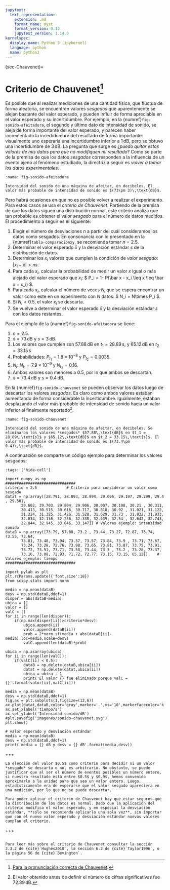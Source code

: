 ```yaml
---
jupytext:
  text_representation:
    extension: .md
    format_name: myst
    format_version: 0.13
    jupytext_version: 1.14.0
kernelspec:
  display_name: Python 3 (ipykernel)
  language: python
  name: python3
---
```


(sec-Chauvenet)=
# Criterio de Chauvenet[^pronuncia]

[^pronuncia]: [Para la pronunciación correcta de Chauvenet](https://es.forvo.com/word/chauvenet/).

Es posible que al realizar mediciones de una cantidad física, que fluctua de forma aleatoria, se encuentren valores *sesgados* que aparentemente se alejan bastante del valor esperado, y pueden influir de forma apreciable en el valor esperado y su incertidumbre. Por ejemplo, en la {numref}`fig-sonido-afeitadora`, el segundo y último dato de intensidad de sonido, se aleja de forma importante del valor esperado, y parecen haber incrementado la incertidumbre del resultado de forma importante: visualmente uno esperaría una incertidumbre inferior a $1\,\text{dB}$, pero se obtuvo una incertidumbre de $3\,\text{dB}$. La pregunta que surge es ¿*puedo quitar estos valores de mis datos para que no modifiquen mi resultado*? Como se parte de la premisa de que los datos *sesgados* corresponden a la influencia de un evento ajeno al fenómeno estudiado, la directriz a seguir es *volver a tomar los datos experimentales*.

```{figure} imagenes/sonido-afeitadora.svg
:name: fig-sonido-afeitadora

Intensidad del sonido de una máquina de afeitar, en decibeles. El valor más probable de intensidad de sonido es $(73\pm 3)\,\text{dB}$.
```

Pero habrá ocasiones en que no es posible volver a realizar el experimento. Para estos casos se usa el *criterio de Chauvenet*. Partiendo de la premisa de que los datos siguen una distribución normal, este criterio analiza que tan probable es obtener el valor *sesgado* para el número de datos medidos. El procedimiento a seguir es el siguiente:

1. Elegir el número de desviaciones $n$ a partir del cuál consideramos los datos como sesgados. En consonancia con lo presentado en la {numref}`tabla-comparacionxy`, se recomienda tomar $n = 2.5$.
2. Determinar el valor esperado $\bar x$ y la desviación estándar $s$ de la distribución de datos.
3. Determinar los $x_i$ valores que cumplen la condición de *valor sesgado*: $|x_i - \bar x| > ns$.
4. Para cada $x_i$, calcular la probabilidad de medir un valor $x$ igual o más alejado del valor esperado que $x_i$: $ P_i = 1- P(\bar x - x_i \leq x \leq \bar x + x_i) $.
5. Para cada $x_i$, calcular el número de veces $N_i$ que se espera encontrar un valor como este en un experimento con $N$ datos: $ N_i = N\times P_i $.
6. Si $N_i < 0.5$, el valor $x_i$ se descarta.
7. Se vuelve a determinar el valor esperado $\bar x$ y la desviación estándar $s$ con los datos restantes.

Para el ejemplo de la {numref}`fig-sonido-afeitadora` se tiene:

1. $n = 2.5$.
2. $\bar x = 73\,\text{dB}$ y $s = 3\,\text{dB}$.
3. Los valores que cumplen son $57.88\,\text{dB}$ en $t_1 = 28.89\,\text{s}$, y $65.12\,\text{dB}$ en $t_2 = 33.15\,\text{s}$
4. Probabilidades: $P_{t_1} = 1.8\times 10^{-8}$ y $P_{t_2} = 0.0035$.
5. $N_i$: $N_{t_1} = 7.9\times 10^{-9}$ y $N_{t_2} = 0.16$.
6. Ambos valores son menores a $0.5$, por lo que ambos se descartan.
7. $\bar x = 73.4\,\text{dB}$ y $s = 0.4\,\text{dB}$.

En la {numref}`fig-sonido-chauvenet` se pueden observar los datos luego de descartar los valores *sesgados*. Es claro como ambos valores estaban aumentando de forma considerable la incertidumbre. Igualmente, estaban desplazando el valor más probable de intensidad de sonido hacia un valor inferior al finalmente reportado[^despla].

[^despla]: El valor obtenido antes de definir el número de cifras significativas fue $72.89\,\text{dB}$.

```{figure} imagenes/sonido-chauvenet.svg
:name: fig-sonido-chauvenet

Intensidad del sonido de una máquina de afeitar, en decibeles. Se eliminaron los valores *sesgados* $57.88\,\text{dB}$ en $t_1 = 28.89\,\text{s}$ y $65.12\,\text{dB}$ en $t_2 = 33.15\,\text{s}$. El valor más probable de intensidad de sonido es $(73.4\pm 0.4)\,\text{dB}$.
```

A continuación se comparte un código ejemplo para determinar los valores sesgados:

```{code-cell} ipython3
:tags: ['hide-cell']

import numpy as np
###############################
criterio = 2.5             # Criterio para considerar un valor como sesgado
datat = np.array([28.791, 28.893, 28.994, 29.096, 29.197, 29.299, 29.4  , 29.501,
       29.602, 29.703, 29.804, 29.906, 30.007, 30.108, 30.21 , 30.311,
       30.413, 30.515, 30.616, 30.717, 30.818, 30.92 , 31.021, 31.122,
       31.224, 31.325, 31.426, 31.528, 31.629, 31.73 , 31.832, 31.933,
       32.034, 32.136, 32.236, 32.338, 32.439, 32.54 , 32.642, 32.743,
       32.844, 32.945, 33.046, 33.147]) # Valores ejemplo: intensidad sonido
dataB = np.array([73.79, 57.88, 73.2 , 73.44, 73.27, 72.87, 73.74, 73.55, 73.64,
       73.81, 73.48, 73.94, 73.57, 73.57, 73.84, 73.9 , 73.71, 73.67,
       73.24, 73.28, 72.76, 73.98, 73.65, 73.81, 73.87, 73.75, 73.91,
       73.72, 73.51, 73.71, 73.58, 73.44, 73.3 , 73.2 , 73.28, 73.37,
       73.16, 73.08, 72.93, 71.72, 72.77, 73.15, 73.15, 65.12])    # Valores ejemplo: tiempo
###############################

import pylab as plt
plt.rcParams.update({'font.size':18})
from scipy.stats import norm

media = np.mean(dataB)
desv = np.std(dataB,ddof=1)
disper = abs(dataB-media)
ubica = []
valor = []
valC = []
for ii in range(len(disper)):
    if(np.max(disper[ii])>criterio*desv):
        ubica.append(ii)
        valor.append(dataB[ii])
        prob = 2*norm.sf(media + abs(dataB[ii]-media),loc=media,scale=desv)
        valC.append(len(dataB)*prob)

ubica = np.asarray(ubica)
for ii in range(len(valC)):
    if(valC[ii] < 0.5):
        dataB = np.delete(dataB,ubica[ii])
        datat = np.delete(datat,ubica[ii])
        ubica = ubica - 1
        print('El valor {} fue eliminado porque valC = {}'.format(valor[ii],valC[ii]))

media = np.mean(dataB)
desv = np.std(dataB,ddof=1)
fig,ax = plt.subplots(1,figsize=(12,6))
ax.plot(datat,dataB,color='gray',marker='.',ms='10',markerfacecolor='k')
ax.set_xlabel('tiempo/s')
ax.set_ylabel('Intensidad sonido/dB')
#plt.savefig('imagenes/sonido-chauvenet.svg')
plt.show()    

# valor esperado y desviación estándar
media = np.mean(dataB)
desv = np.std(dataB,ddof=1)
print('media = {} dB y desv = {} dB'.format(media,desv))

```

+++

```{note}
La elección del valor $0.5$ como criterio para decidir si un valor *sesgado* se descarta o no, es arbitrario. No obstante, se puede justificar que al ser el número de eventos posibles un número entero, si nuestro resultado está entre $0.5$ y $0.9$, hemos convenido aproximarlo a la unidad para que sea un valor entero. Luego, estadísticamente era de esperarse que el valor sesgado apareciera en una medición, por lo que no se puede descartar.
```

```{warning}
Para poder aplicar el criterio de Chauvenet hay que estar seguros que la distribución de los datos es normal. Dado que la aplicación del criterio modifica el valor esperado, y en especial la desviación estándar, **sólo se recomienda aplicarlo una sola vez**, sin importar que con el nuevo valor esperado y desviación estándar nuevos valores cumplan el criterio.
```

+++

```{seealso}

Para leer más sobre el criterio de Chauvenet consultar la sección 3.3.2 de {cite}`Hughes2010`, la sección 6.2 de {cite}`Taylor1996`, o la página 56 de {cite}`Bevington`.

```
